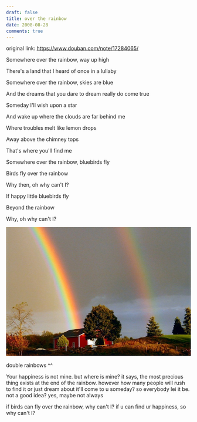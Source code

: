 ```yaml
---
draft: false
title: over the rainbow
date: 2008-08-28
comments: true
---
```


original link: https://www.douban.com/note/17284065/

Somewhere over the rainbow, way up high

There's a land that I heard of once in a lullaby

Somewhere over the rainbow, skies are blue

And the dreams that you dare to dream really do come true

Someday I'll wish upon a star

And wake up where the clouds are far behind me

Where troubles melt like lemon drops

Away above the chimney tops

That's where you'll find me

Somewhere over the rainbow, bluebirds fly

Birds fly over the rainbow

Why then, oh why can't I?


If happy little bluebirds fly

Beyond the rainbow

Why, oh why can't I?


![double rainbows ^^](../../assets/images/p17284065-1.jpg)

double rainbows ^^



Your happiness is not mine.
but
where is mine?
it says,
the most precious thing exists
at the end of the rainbow.
however
how many people will rush to find it
or just dream about it'll come to u someday?
so
everybody lei it be.
not a good idea?
yes, maybe
not always

if birds can fly over the rainbow,
why can't I?
if u can find ur happiness,
so why can't I?
